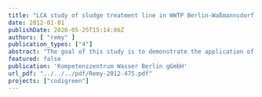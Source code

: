 ```yaml
---
title: "LCA study of sludge treatment line in WWTP Berlin-Waßmannsdorf: Final report of project CoDiGreen work package 2"
date: 2012-01-01
publishDate: 2020-05-25T15:14:06Z
authors: [ "remy" ]
publication_types: ["4"]
abstract: "The goal of this study is to demonstrate the application of Life Cycle Assessment as a tool for systems analysis in wastewater treatment. Therefore, the process for sludge treatment and disposal at the WWTP Berlin-Waßmannsdorf has been analysed with the methodology of Life Cycle Assessment (LCA) to determine the total cumulative energy demand and the carbon footprint of the system as exemplary indicators. In addition to the characterization of the status quo in 2009, several measures for an energetic optimization of the system have been evaluated in their effects on the energy balance and greenhouse gas emissions. The process model of the system encompasses all relevant processes of sludge treatment and disposal, including the supply of electricity and chemicals, transport and incineration of the sludge, and treatment of sludge liquor which is recycled back to the WWTP inlet. Products recovered during sludge treatment (biogas from anaerobic digestion and MAP fertilizer) and disposal in incineration (electricity or substitution of fossil fuels) are accounted by credits for the respective substituted products. Overall, sludge treatment and disposal in Berlin-Waßmannsdorf is an energy-positive process, recovering a net amount of primary energy of 162 MJ (45 kWh) per population equivalent and year (PECOD*a). This is mainly due to the biogas generated in anaerobic digestion and the substitution of fossil fuels in co-incineration. Similarly, the carbon footprint of the process reveals an amount of 11.6 kg CO2-eq/(PECOD*a) as avoided emissions, thus indicating the environmental benefits of energy recovery from sewage sludge. However, process emissions of the powerful greenhouse gases CH4 and N2O are estimated based on generic emission factors from literature, and can have a distinct influence on the overall carbon footprint. This underlines the necessity to support the results of this LCA with primary data from monitoring of emissions on-site. The evaluation of optimization measures shows the benefits of a system-wide analysis: an enhanced recovery of energy is partially offset by increased energy demand, and the carbon footprint does not always correlate with the energy balance. The different routes for sludge disposal differ heavily in their environmental profile and show potentials for optimisation, especially in mono-incineration of sewage sludge. Some measures are beneficial for both energy and carbon footprint (addition of co-substrates into the digestor, utilization of excess heat with an Organic Rankine Cycle process), while others can decrease energy demand but may potentially increase the carbon footprint (treatment of sludge liquor by deammonification, thermal hydrolysis of excess sludge). Overall, the method of Life Cycle Assessment proved to be well suited for a systematic analysis of the environmental footprint of the activities of Berliner Wasserbetriebe. In the future, the existing process model can be extended to include the entire wastewater treatment plant for a comprehensive evaluation of its environmental profile, e.g. for providing information on the environmental consequences of prospective concepts for site development."
featured: false
publication: 'Kompetenzzentrum Wasser Berlin gGmbH'
url_pdf: "../../../pdf/Remy-2012-475.pdf"
projects: ["codigreen"]
---
```


